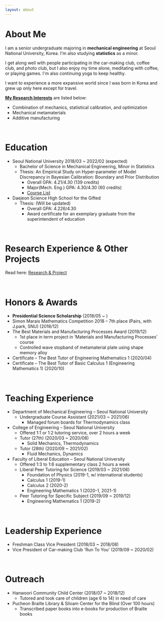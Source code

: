 ```yaml
---
layout: about 
---
```


# About Me
I am a senior undergraduate majoring in <strong>mechanical engineering</strong> at Seoul National University, Korea.
I'm also studying <strong>statistics</strong> as a minor.

I get along well with people participating in the car-making club, coffee club, and photo club, but I also enjoy my time alone, meditating with coffee, or playing games. I'm also continuing yoga to keep healthy.

I want to experience a more expansive world since I was born in Korea and grew up only here except for travel.

<strong><u>My Research Interests</u></strong> are listed below:
* Combination of mechanics, statistical calibration, and optimization
* Mechanical metamaterials
* Additive manufacturing

<br/>

# Education
* Seoul National University 2018/03 ~ 2022/02 (expected)
  * Bachelor of Science in Mechanical Engineering, Minor in Statistics
  * Thesis: An Empirical Study on Hyper-parameter of Model Discrepancy in Bayesian Calibration: Boundary and Prior Distribution
    * Overall GPA: 4.21/4.30 (139 credits)
    * Major(Mech. Eng.) GPA: 4.30/4.30 (60 credits)
    * <a href="https://tpgml2612.github.io/CV/courselist">Course List</a> 
* Daejeon Science High School for the Gifted
  * Thesis: (Will be updated)
    * Overall GPA: 4.226/4.30
    * Award certificate for an exemplary graduate from the superintendent of education

<br/>

# Research Experience & Other Projects
Read here: <a href="https://tpgml2612.github.io/CV/portfolio">Research & Project</a> 

<br/>

# Honors & Awards
* <strong>Presidential Science Scholarship</strong> (2018/05 ~ )
* Simon Marais Mathematics Competition 2018 – 7th place (Pairs, with J.park, SNU) (2018/12)
* The Best Materials and Manufacturing Processes Award (2019/12)
  * 1st place in term project in ‘Materials and Manufacturing Processes’ course
  * Controlled wave stopband of metamaterial plate using shape memory alloy
* Certificate – The Best Tutor of Engineering Mathematics 1 (2020/04)
* Certificate – The Best Tutor of Basic Calculus 1 (Engineering Mathematics 1) (2020/10)

<br/>

# Teaching Experience
* Department of Mechanical Engineering – Seoul National University
  * Undergraduate Course Assistant (2021/03 ~ 2021/06)
    * Managed forum boards for Thermodynamics class
* College of Engineering – Seoul National University
  * Offered 1:1 or 1:2 tutoring service, over 2 hours a week
  * Tutor (27th) (2020/03 ~ 2020/08)
    * Solid Mechanics, Thermodynamics
  * Tutor (28th) (2020/09 ~ 2021/02)
    * Fluid Mechanics, Dynamics
* Faculty of Liberal Education – Seoul National University
  * Offered 1:3 to 1:6 supplementary class 2 hours a week
  * Liberal Peer Tutoring for Science (2019/03 ~ 2021/06)
    * Foundation of Physics (2019-1, w/ international students)
    * Calculus 1 (2019-1)
    * Calculus 2 (2020-2)
    * Engineering Mathematics 1 (2020-1, 2021-1)
  * Peer Tutoring for Specific Subject (2019/09 ~ 2019/12)
    * Engineering Mathematics 1 (2019-2)

<br/>

# Leadership Experience
* Freshman Class Vice President (2018/03 ~ 2018/08)
* Vice President of Car-making Club 'Run To You' (2019/09 ~ 2020/02)

<br/>

# Outreach
* Hanwoori Community Child Center (2018/07 ~ 2018/12)
  * Tutored and took care of children (age 6 to 14) in need of care
* Pucheon Braille Library & Siloam Center for the Blind (Over 100 hours)
  * Transcribed paper books into e-books for production of Braille books
